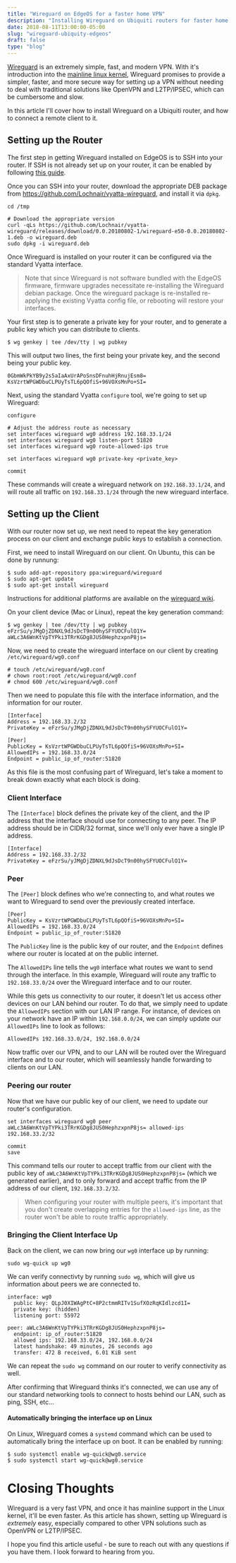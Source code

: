 ```yaml
---
title: "Wireguard on EdgeOS for a faster home VPN"
description: "Installing Wireguard on Ubiquiti routers for faster home VPN"
date: 2018-08-11T13:00:00-05:00
slug: "wireguard-ubiquity-edgeos"
draft: false
type: "blog"
---
```

[Wireguard](https://www.wireguard.com/) is an extremely simple, fast, and modern VPN. With it's introduction into the [mainline linux kernel](https://marc.info/?l=linux-netdev&m=153306429108040&w=2), Wireguard promises to provide a simpler, faster, and more secure way for setting up a VPN without needing to deal with traditional solutions like OpenVPN and L2TP/IPSEC, which can be cumbersome and slow.

In this article I'll cover how to install Wireguard on a Ubiquiti router, and how to connect a remote client to it.

<!--more-->

## Setting up the Router

The first step in getting Wireguard installed on EdgeOS is to SSH into your router. If SSH is not already set up on your router, it can be enabled by following [this guide](https://help.ubnt.com/hc/en-us/articles/204976424-EdgeSwitch-Management-Access-using-HTTPS-and-SSH).

Once you can SSH into your router, download the appropriate DEB package from https://github.com/Lochnair/vyatta-wireguard, and install it via `dpkg`.

```
cd /tmp

# Download the appropriate version
curl -qLs https://github.com/Lochnair/vyatta-wireguard/releases/download/0.0.20180802-1/wireguard-e50-0.0.20180802-1.deb -o wireguard.deb
sudo dpkg -i wireguard.deb
```

Once Wireguard is installed on your router it can be configured via the standard Vyatta interface.

> Note that since Wireguard is not software bundled with the EdgeOS firmware, firmware upgrades necessitate re-installing the Wireguard debian package. Once the wireguard package is re-installed re-applying the existing Vyatta config file, or rebooting will restore your interfaces.

Your first step is to generate a private key for your router, and to generate a public key which you can distribute to clients.

```
$ wg genkey | tee /dev/tty | wg pubkey
```

This will output two lines, the first being your private key, and the second being your public key.

```
0GbmWkPkYB9y2s5aIaAxUrAPoSnsDFnuhHjRnujEsm8=
KsVzrtWPGWDbuCLPUyTsTL6pQOfiS+96VOXsMnPo+SI=
```

Next, using the standard Vyatta `configure` tool, we're going to set up Wireguard:

```
configure

# Adjust the address route as necessary
set interfaces wireguard wg0 address 192.168.33.1/24
set interfaces wireguard wg0 listen-port 51820
set interfaces wireguard wg0 route-allowed-ips true

set interfaces wireguard wg0 private-key <private_key>

commit
```

These commands will create a wireguard network on `192.168.33.1/24`, and will route all traffic on `192.168.33.1/24` through the new wireguard interface.

## Setting up the Client

With our router now set up, we next need to repeat the key generation process on our client and exchange public keys to establish a connection.

First, we need to install Wireguard on our client. On Ubuntu, this can be done by runnung:

```
$ sudo add-apt-repository ppa:wireguard/wireguard
$ sudo apt-get update
$ sudo apt-get install wireguard
```

Instructions for additional platforms are available on the [wireguard wiki](https://www.wireguard.com/install/).

On your client device (Mac or Linux), repeat the key generation command:

```
$ wg genkey | tee /dev/tty | wg pubkey
eFzrSu/yJMgDjZDNXL9dJsDcT9n00hySFYUOCFulO1Y=
aWLc3A6WnKtVpTYPki3TRrKGDg8JUS0HephzxpnP8js=
```

Now, we need to create the wireguard interface on our client by creating `/etc/wireguard/wg0.conf`

```
# touch /etc/wireguard/wg0.conf
# chown root:root /etc/wireguard/wg0.conf
# chmod 600 /etc/wireguard/wg0.conf
```

Then we need to populate this file with the interface information, and the information for our router.

```
[Interface]
Address = 192.168.33.2/32
PrivateKey = eFzrSu/yJMgDjZDNXL9dJsDcT9n00hySFYUOCFulO1Y=

[Peer]
PublicKey = KsVzrtWPGWDbuCLPUyTsTL6pQOfiS+96VOXsMnPo+SI=
AllowedIPs = 192.168.33.0/24
Endpoint = public_ip_of_router:51820
```

As this file is the most confusing part of Wireguard, let's take a moment to break down exactly what each block is doing.

### Client Interface

The `[Interface]` block defines the private key of the client, and the IP address that the interface should use for connecting to any peer. The IP address should be in CIDR/32 format, since we'll only ever have a single IP address.

```
[Interface]
Address = 192.168.33.2/32
PrivateKey = eFzrSu/yJMgDjZDNXL9dJsDcT9n00hySFYUOCFulO1Y=
```

### Peer

The `[Peer]` block defines who we're connecting to, and what routes we want to Wireguard to send over the previously created interface.

```
[Peer]
PublicKey = KsVzrtWPGWDbuCLPUyTsTL6pQOfiS+96VOXsMnPo+SI=
AllowedIPs = 192.168.33.0/24
Endpoint = public_ip_of_router:51820
```

The `PublicKey` line is the public key of our router, and the `Endpoint` defines where our router is located at on the public internet.

The `AllowedIPs` line tells the `wg0` interface what routes we want to send through the interface. In this example, Wireguard will route any traffic to `192.168.33.0/24` over the Wireguard interface and to our router.

While this gets us connectivity to our router, it doesn't let us access other devices on our LAN behind our router. To do that, we simply need to update the `AllowedIPs` section with our LAN IP range. For instance, of devices on your network have an IP within `192.168.0.0/24`, we can simply update our `AllowedIPs` line to look as follows:

```
AllowedIPs 192.168.33.0/24, 192.168.0.0/24
```

Now traffic over our VPN, and to our LAN will be routed over the Wireguard interface and to our router, which will seamlessly handle forwarding to clients on our LAN.

### Peering our router

Now that we have our public key of our client, we need to update our router's configuration.

```
set interfaces wireguard wg0 peer aWLc3A6WnKtVpTYPki3TRrKGDg8JUS0HephzxpnP8js= allowed-ips 192.168.33.2/32

commit
save
```

This command tells our router to accept traffic from our client with the public key of `aWLc3A6WnKtVpTYPki3TRrKGDg8JUS0HephzxpnP8js=` (which we generated earlier), and to only forward and accept traffic from the IP address of our client, `192.168.33.2/32`.

> When configuring your router with multiple peers, it's important that you don't create overlapping entries for the `allowed-ips` line, as the router won't be able to route traffic appropriately.

### Bringing the Client Interface Up

Back on the client, we can now bring our `wg0` interface up by running:

```
sudo wg-quick up wg0
```

We can verify connectivty by running `sudo wg`, which will give us information about peers we are connected to.

```
interface: wg0
  public key: QLpJ0XIWAgPtC+8P2ctmmRITv1SufXOzRqKIdlzcd1I=
  private key: (hidden)
  listening port: 55972

peer: aWLc3A6WnKtVpTYPki3TRrKGDg8JUS0HephzxpnP8js=
  endpoint: ip_of_router:51820
  allowed ips: 192.168.33.0/24, 192.168.0.0/24
  latest handshake: 49 minutes, 26 seconds ago
  transfer: 472 B received, 6.01 KiB sent
```

We can repeat the `sudo wg` command on our router to verify connectivity as well.

After confirming that Wireguard thinks it's connected, we can use any of our standard networking tools to connect to hosts behind our LAN, such as ping, SSH, etc...

#### Automatically bringing the interface up on Linux

On Linux, Wireguard comes a `systemd` command which can be used to automatically bring the interface up on boot. It can be enabled by running:

```
$ sudo systemctl enable wg-quick@wg0.service
$ sudo systemctl start wg-quick@wg0.service
```

# Closing Thoughts

Wireguard is a very fast VPN, and once it has mainline support in the Linux kernel, it'll be even faster. As this article has shown, setting up Wireguard is _extremely_ easy, especially compared to other VPN solutions such as OpenVPN or L2TP/IPSEC.

I hope you find this article useful - be sure to reach out with any questions if you have them. I look forward to hearing from you.